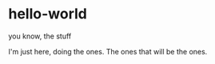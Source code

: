 # hello-world
you know, the stuff

I'm just here, doing the ones.  The ones that will be the ones. 
